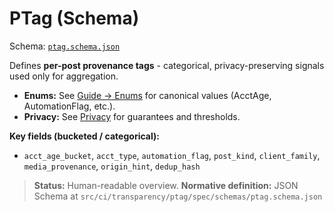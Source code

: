# PTag (Schema)

Schema: [`ptag.schema.json`](https://github.com/civic-interconnect/civic-transparency-ptag-spec/blob/main/src/ci/transparency/ptag/spec/schemas/ptag.schema.json)

Defines **per-post provenance tags** - categorical, privacy-preserving signals used only for aggregation.

- **Enums:** See [Guide → Enums](../guide/enums.md) for canonical values (AcctAge, AutomationFlag, etc.).
- **Privacy:** See [Privacy](../privacy.md) for guarantees and thresholds.

**Key fields (bucketed / categorical):**
- `acct_age_bucket`, `acct_type`, `automation_flag`, `post_kind`, `client_family`, `media_provenance`, `origin_hint`, `dedup_hash`

> **Status:** Human-readable overview.
> **Normative definition:** JSON Schema at `src/ci/transparency/ptag/spec/schemas/ptag.schema.json`
